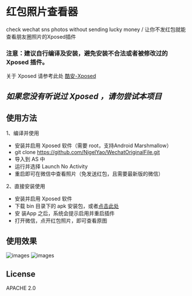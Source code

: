 # 红包照片查看器
check wechat sns photos without sending lucky money / 让你不发红包就能查看朋友圈照片的Xposed插件

###  注意：建议自行编译及安装，避免安装不合法或者被修改过的 Xposed 插件。

关于 Xposed 请参考此处 [酷安-Xposed](http://coolapk.com/apk/de.robv.android.xposed.installer "酷安-Xposed")

## *如果您没有听说过 Xposed ，请勿尝试本项目*

## 使用方法
1、编译并使用
* 安装并启用 Xposed 软件（需要 root，支持Android Marshmallow）
* git clone https://github.com/NigelYao/WechatOriginalFile.git
* 导入到 AS 中
* 运行并选择 Launch No Activity
* 重启即可在微信中查看照片（免发送红包，且需要最新版的微信）

2、直接安装使用
* 安装并启用 Xposed 软件
* 下载 bin 目录下的 apk 安装包，或者[点击此处](https://github.com/NigelYao/WechatOriginalFile/raw/master/bin/WechatOriginalPhoto.apk "点击此处")
* 安 装App 之后，系统会提示启用并重启插件
* 打开微信，点开红包照片，即可查看原图

## 使用效果
![images](https://pic2.zhimg.com/4f96466d8ec51dded98c60b5ebfd4d3d_b.png)
![images](https://pic1.zhimg.com/ff0ea901134b8470cde4c14685719a28_b.png)

## License
APACHE 2.0
